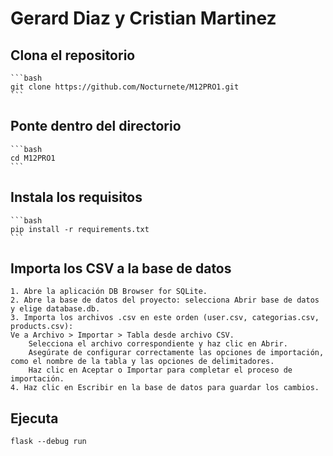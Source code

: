 # Gerard Diaz y Cristian Martinez

## Clona el repositorio
    ```bash
    git clone https://github.com/Nocturnete/M12PRO1.git
    ```

## Ponte dentro del directorio
    ```bash
    cd M12PRO1
    ```
## Instala los requisitos
    ```bash
    pip install -r requirements.txt
    ```

## Importa los CSV a la base de datos

    1. Abre la aplicación DB Browser for SQLite.
    2. Abre la base de datos del proyecto: selecciona Abrir base de datos y elige database.db.
    3. Importa los archivos .csv en este orden (user.csv, categorias.csv, products.csv):
    Ve a Archivo > Importar > Tabla desde archivo CSV.
        Selecciona el archivo correspondiente y haz clic en Abrir.
        Asegúrate de configurar correctamente las opciones de importación, como el nombre de la tabla y las opciones de delimitadores.
        Haz clic en Aceptar o Importar para completar el proceso de importación.
    4. Haz clic en Escribir en la base de datos para guardar los cambios.

## Ejecuta
    flask --debug run